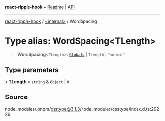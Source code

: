 **react-ripple-hook** • [Readme](../../README.md) \| [API](../../globals.md)

---

[react-ripple-hook](../../README.md) / [\<internal\>](../README.md) / WordSpacing

# Type alias: WordSpacing\<TLength\>

> **WordSpacing**\<`TLength`\>: [`Globals`](Globals.md) \| `TLength` \| `"normal"`

## Type parameters

• **TLength** = `string` & `Object` \| `0`

## Source

node_modules/.pnpm/csstype@3.1.3/node_modules/csstype/index.d.ts:20226
